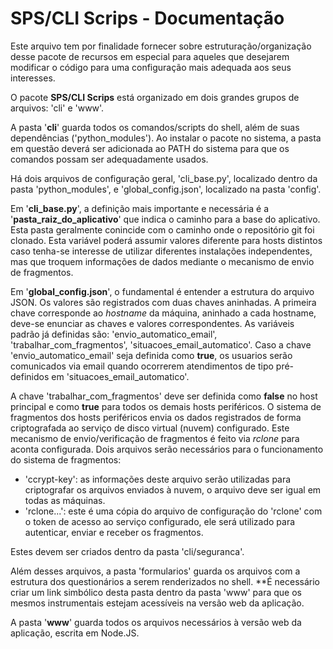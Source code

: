 # SPS/CLI Scrips - Documentação

Este arquivo tem por finalidade fornecer sobre estruturação/organização desse pacote de recursos em especial para aqueles que desejarem modificar o código para uma configuração mais adequada aos seus interesses.

O pacote **SPS/CLI Scrips** está organizado em dois grandes grupos de arquivos: 'cli' e 'www'.

A pasta '**cli**' guarda todos os comandos/scripts do shell, além de suas dependências ('python_modules'). Ao instalar o pacote no sistema, a pasta em questão deverá ser adicionada ao PATH do sistema para que os comandos possam ser adequadamente usados.

Há dois arquivos de configuração geral, 'cli_base.py', localizado dentro da pasta 'python_modules', e 'global_config.json', localizado na pasta 'config'.

Em '**cli_base.py**', a definição mais importante e necessária é a '**pasta_raiz_do_aplicativo**' que indica o caminho para a base do aplicativo. Esta pasta geralmente conincide com o caminho onde o repositório git foi clonado. Esta variável poderá assumir valores diferente para hosts distintos caso tenha-se interesse de utilizar diferentes instalações independentes, mas que troquem informações de dados mediante o mecanismo de envio de fragmentos.

Em '**global_config.json**', o fundamental é entender a estrutura do arquivo JSON. Os valores são registrados com duas chaves aninhadas. A primeira chave corresponde ao *hostname* da máquina, aninhado a cada hostname, deve-se enunciar as chaves e valores correspondentes. As variáveis padrão já definidas são: 'envio_automatico_email', 'trabalhar_com_fragmentos', 'situacoes_email_automatico'. Caso a chave 'envio_automatico_email' seja definida como **true**, os usuarios serão comunicados via email quando ocorrerem atendimentos de tipo pré-definidos em 'situacoes_email_automatico'.

A chave 'trabalhar_com_fragmentos' deve ser definida como **false** no host principal e como **true** para todos os demais hosts periféricos. O sistema de fragmentos dos hosts periféricos envia os dados registrados de forma criptografada ao serviço de disco virtual (nuvem) configurado. Este mecanismo de envio/verificação de fragmentos é feito via *rclone* para aconta configurada. Dois arquivos serão necessários para o funcionamento do sistema de fragmentos: 

* 'ccrypt-key': as informações deste arquivo serão utilizadas para criptografar os arquivos enviados à nuvem, o arquivo deve ser igual em todas as máquinas. 
* 'rclone...': este é uma cópia do arquivo de configuração do 'rclone' com o token de acesso ao serviço configurado, ele será utilizado para autenticar, enviar e receber os fragmentos.

Estes devem ser criados dentro da pasta 'cli/seguranca'.

Além desses arquivos, a pasta 'formularios' guarda os arquivos com a estrutura dos questionários a serem renderizados no shell. **É necessário criar um link simbólico desta pasta dentro da pasta 'www' para que os mesmos instrumentais estejam acessíveis na versão web da aplicação.

A pasta '**www**' guarda todos os arquivos necessários à versão web da aplicação, escrita em Node.JS. 
